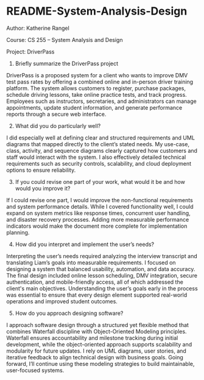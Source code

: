 # README-System-Analysis-Design

Author: Katherine Rangel

Course: CS 255 – System Analysis and Design

Project: DriverPass

1. Briefly summarize the DriverPass project

DriverPass is a proposed system for a client who wants to improve DMV test pass rates by offering a combined online and in-person driver training platform. The system allows customers to register, purchase packages, schedule driving lessons, take online practice tests, and track progress. Employees such as instructors, secretaries, and administrators can manage appointments, update student information, and generate performance reports through a secure web interface.

2. What did you do particularly well?

I did especially well at defining clear and structured requirements and UML diagrams that mapped directly to the client’s stated needs. My use-case, class, activity, and sequence diagrams clearly captured how customers and staff would interact with the system. I also effectively detailed technical requirements such as security controls, scalability, and cloud deployment options to ensure reliability. 

3. If you could revise one part of your work, what would it be and how would you improve it?

If I could revise one part, I would improve the non-functional requirements and system performance details. While I covered functionality well, I could expand on system metrics like response times, concurrent user handling, and disaster recovery processes. Adding more measurable performance indicators would make the document more complete for implementation planning.

4. How did you interpret and implement the user’s needs?

Interpreting the user’s needs required analyzing the interview transcript and translating Liam’s goals into measurable requirements. I focused on designing a system that balanced usability, automation, and data accuracy. The final design included online lesson scheduling, DMV integration, secure authentication, and mobile-friendly access, all of which addressed the client's main objectives. Understanding the user’s goals early in the process was essential to ensure that every design element supported real-world operations and improved student outcomes.

5. How do you approach designing software?

I approach software design through a structured yet flexible method that combines Waterfall discipline with Object-Oriented Modeling principles. Waterfall ensures accountability and milestone tracking during initial development, while the object-oriented approach supports scalability and modularity for future updates. I rely on UML diagrams, user stories, and iterative feedback to align technical design with business goals. Going forward, I’ll continue using these modeling strategies to build maintainable, user-focused systems.
